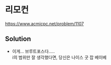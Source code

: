 # 리모컨
https://www.acmicpc.net/problem/1107

## Solution
- 이게... 브루트포스다.....  
i의 범위만 잘 생각했다면, 당신은 나이스 굿 잡 베이베